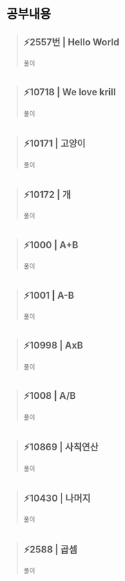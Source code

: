 # 공부내용 


> ⚡2557번 | Hello World
> ------------
>  풀이
```

```

> ⚡10718 | We love krill
> ------------
>  풀이
```

```
> ⚡10171 | 고양이
> ------------
>  풀이
```

```
> ⚡10172 | 개
> ------------
>  풀이
```

```
> ⚡1000 | A+B
> ------------
>  풀이
```

```
> ⚡1001 | A-B
> ------------
>  풀이
```

```
> ⚡10998 | AxB
> ------------
>  풀이
```

```
> ⚡1008 | A/B
> ------------
>  풀이
```

```
> ⚡10869 | 사칙연산
> ------------
>  풀이
```

```
> ⚡10430 | 나머지
> ------------
>  풀이
```

```
> ⚡2588 | 곱셈
> ------------
>  풀이
```

```